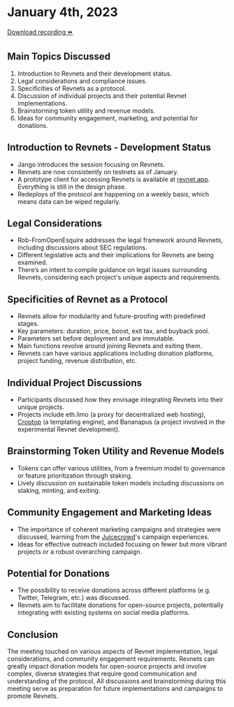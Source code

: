 # January 4th, 2023

[Download recording ⏩](/workshops/2024-01-04.mp3/)

## Main Topics Discussed

1. Introduction to Revnets and their development status.
2. Legal considerations and compliance issues.
3. Specificities of Revnets as a protocol.
4. Discussion of individual projects and their potential Revnet implementations.
5. Brainstorming token utility and revenue models.
6. Ideas for community engagement, marketing, and potential for donations.

## Introduction to Revnets - Development Status

- Jango introduces the session focusing on Revnets.
- Revnets are now consistently on testnets as of January.
- A prototype client for accessing Revnets is available at [revnet.app](https://www.revnet.app). Everything is still in the design phase.
- Redeploys of the protocol are happening on a weekly basis, which means data can be wiped regularly.

## Legal Considerations

- Rob-FromOpenEsquire addresses the legal framework around Revnets, including discussions about SEC regulations.
- Different legislative acts and their implications for Revnets are being examined.
- There’s an intent to compile guidance on legal issues surrounding Revnets, considering each project's unique aspects and requirements.

## Specificities of Revnet as a Protocol

- Revnets allow for modularity and future-proofing with predefined stages.
- Key parameters: duration, price, boost, exit tax, and buyback pool.
- Parameters set before deployment and are immutable.
- Main functions revolve around joining Revnets and exiting them.
- Revnets can have various applications including donation platforms, project funding, revenue distribution, etc.

## Individual Project Discussions

- Participants discussed how they envisage integrating Revnets into their unique projects.
- Projects include eth.limo (a proxy for decentralized web hosting), [Croptop](https://croptop.eth.limo/) (a templating engine), and Bananapus (a project involved in the experimental Revnet development).

## Brainstorming Token Utility and Revenue Models

- Tokens can offer various utilities, from a freemium model to governance or feature prioritization through staking.
- Lively discussion on sustainable token models including discussions on staking, minting, and exiting.

## Community Engagement and Marketing Ideas

- The importance of coherent marketing campaigns and strategies were discussed, learning from the [Juicecrowd](https://juicecrowd.gg)'s campaign experiences.
- Ideas for effective outreach included focusing on fewer but more vibrant projects or a robust overarching campaign.

## Potential for Donations

- The possibility to receive donations across different platforms (e.g. Twitter, Telegram, etc.) was discussed.
- Revnets aim to facilitate donations for open-source projects, potentially integrating with existing systems on social media platforms.

## Conclusion

The meeting touched on various aspects of Revnet implementation, legal considerations, and community engagement requirements. Revnets can greatly impact donation models for open-source projects and involve complex, diverse strategies that require good communication and understanding of the protocol. All discussions and brainstorming during this meeting serve as preparation for future implementations and campaigns to promote Revnets.
